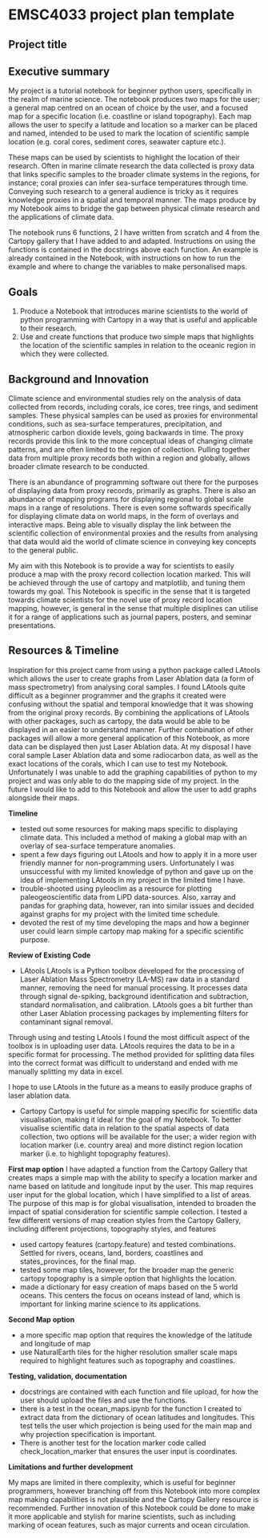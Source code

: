 # EMSC4033 project plan template

## Project title

## Executive summary

My project is a tutorial notebook for beginner python users, specifically in the realm of marine science. The notebook produces two maps for the user; a general map centred on an ocean of choice by the user, and a focused map for a specific location (i.e. coastline or island topography). Each map allows the user to specify a latitude and location so a marker can be placed and named, intended to be used to mark the location of scientific sample location (e.g. coral cores, sediment cores, seawater capture etc.). 

These maps can be used by scientists to highlight the location of their research. Often in marine climate research the data collected is proxy data that links specific samples to the broader climate systems in the regions, for instance; coral proxies can infer sea-surface temperatures through time. Conveying such research to a general audience is tricky as it requires knowledge proxies in a spatial and temporal manner. The maps produce by my Notebook aims to bridge the gap between physical climate research and the applications of climate data.

The notebook runs 6 functions, 2 I have written from scratch and 4 from the Cartopy gallery that I have added to and adapted. Instructions on using the functions is contained in the docstrings above each function. An example is already contained in the Notebook, with instructions on how to run the example and where to change the variables to make personalised maps. 


## Goals

1.	Produce a Notebook that introduces marine scientists to the world of python programming with Cartopy in a way that is useful and applicable to their research. 
2.	Use and create functions that produce two simple maps that highlights the location of the scientific samples in relation to the oceanic region in which they were collected. 


## Background and Innovation  

Climate science and environmental studies rely on the analysis of data collected from records, including corals, ice cores, tree rings, and sediment samples. These physical samples can be used as proxies for environmental conditions, such as sea-surface temperatures, precipitation, and atmospheric carbon dioxide levels, going backwards in time. The proxy records provide this link to the more conceptual ideas of changing climate patterns, and are often limited to the region of collection. Pulling together data from multiple proxy records both within a region and globally, allows broader climate research to be conducted.

There is an abundance of programming software out there for the purposes of displaying data from proxy records, primarily as graphs. There is also an abundance of mapping programs for displaying regional to global scale maps in a range of resolutions. There is even some softwards specifically for displaying climate data on world maps, in the form of overlays and interactive maps. Being able to visually display the link between the scientific collection of environmental proxies and the results from analysing that data would aid the world of climate science in conveying key concepts to the general public.

My aim with this Notebook is to provide a way for scientists to easily produce a map with the proxy record collection location marked. This will be achieved through the use of cartopy and matplotlib, and tuning them towards my goal. This Notebook is specific in the sense that it is targeted towards climate scientists for the novel use of proxy record location mapping, however, is general in the sense that multiple disiplines can utilise it for a range of applications such as journal papers, posters, and seminar presentations. 


## Resources & Timeline

Inspiration for this project came from using a python package called LAtools which allows the user to create graphs from Laser Ablation data (a form of mass spectrometry) from analysing coral samples. I found LAtools quite difficult as a beginner programmer and the graphs it created were confusing without the spatial and temporal knowledge that it was showing from the original proxy records. By combining the applications of LAtools with other packages, such as cartopy, the data would be able to be displayed in an easier to understand manner. Further combination of other packages will allow a more general application of this Notebook, as more data can be displayed then just Laser Ablation data. At my disposal I have coral sample Laser Ablation data and some radiocarbon data, as well as the exact locations of the corals, which I can use to test my Notebook. Unfortunately I was unable to add the graphing capabilities of python to my project and was only able to do the mapping side of my project. In the future I would like to add to this Notebook and allow the user to add graphs alongside their maps.

**Timeline**

-	tested out some resources for making maps specific to displaying climate data. This included a method of making a global map with an overlay of sea-surface temperature anomalies. 
-	spent a few days figuring out LAtools and how to apply it in a more user friendly manner for non-programming users. Unfortunately I was unsuccessful with my limited knowledge of python and gave up on the idea of implementing LAtools in my project in the limited time I have. 
-	trouble-shooted using pyleoclim as a resource for plotting paleogeoscientific data from LiPD data-sources. Also, xarray and pandas for graphing data, however, ran into similar issues and decided against graphs for my project with the limited time schedule.  
-	devoted the rest of my time developing the maps and how a beginner user could learn simple cartopy map making for a specific scientific purpose.


**Review of Existing Code**

- LAtools
LAtools is a Python toolbox developed for the processing of Laser Ablation Mass Spectrometry (LA-MS) raw data in a standard manner, removing the need for manual processing. It processes data through signal de-spiking, background identification and subtraction, standard normalisation, and calibration. LAtools goes a bit further than other Laser Ablation processing packages by implementing filters for contaminant signal removal. 

Through using and testing LAtools I found the most difficult aspect of the toolbox is in uploading user data. LAtools requires the data to be in a specific format for processing. The method provided for splitting data files into the correct format was difficult to understand and ended with me manually splitting my data in excel. 

I hope to use LAtools in the future as a means to easily produce graphs of laser ablation data.

- Cartopy
Cartopy is useful for simple mapping specific for scientific data visualisation, making it ideal for the goal of my Notebook. To better visualise scientific data in relation to the spatial aspects of data collection, two options will be available for the user; a wider region with location marker (i.e. country area) and more distinct region location marker (i.e. to highlight topography features). 

**First map option**
I have adapted a function from the Cartopy Gallery that creates maps a simple map with the ability to specify a location marker and name based on latitude and longitude input by the user. This map requires user input for the global location, which I have simplified to a list of areas. The purpose of this map is for global visualisation, intended to broaden the impact of spatial consideration for scientific sample collection. I tested a few different versions of map creation styles from the Cartopy Gallery, including different projections, topography styles, and features
-	used cartopy features (cartopy.feature) and tested combinations. Settled for rivers, oceans, land, borders, coastlines and states_provinces, for the final map.
-	tested some map tiles, however, for the broader map the generic cartopy topography is a simple option that highlights the location.
-	made a dictionary for easy creation of maps based on the 5 world oceans. This centers the focus on oceans instead of land, which is important for linking marine science to its applications.

**Second Map option**
-	a more specific map option that requires the knowledge of the latitude and longitude of map
-	use NaturalEarth tiles for the higher resolution smaller scale maps required to highlight features such as topography and coastlines.


**Testing, validation, documentation**

- docstrings are contained with each function and file upload, for how the user should upload the files and use the functions.
- there is a test in the ocean_maps.ipynb for the function I created to extract data from the dictionary of ocean latitudes and longitudes. This test tells the user which projection is being used for the main map and why projection specification is important.
- There is another test for the location marker code called check_location_marker that ensures the user input is coordinates.

**Limitations and further development**

My maps are limited in there complexity, which is useful for beginner programmers, however branching off from this Notebook into more complex map making capabilities is not plausible and the Cartopy Gallery resource is recommended. Further innovation of this Notebook could be done to make it more applicable and stylish for marine scientists, such as including marking of ocean features, such as major currents and ocean circulation. 

